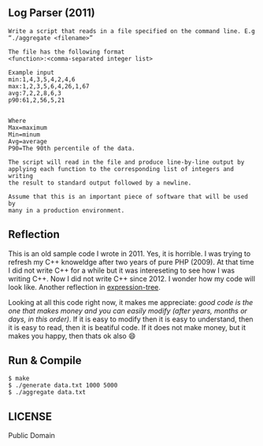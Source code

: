 ## Log Parser (2011)

```
Write a script that reads in a file specified on the command line. E.g
“./aggregate <filename>”

The file has the following format
<function>:<comma-separated integer list>

Example input
min:1,4,3,5,4,2,4,6
max:1,2,3,5,6,4,26,1,67
avg:7,2,2,8,6,3
p90:61,2,56,5,21


Where
Max=maximum
Min=minum
Avg=average
P90=The 90th percentile of the data.

The script will read in the file and produce line-by-line output by
applying each function to the corresponding list of integers and writing
the result to standard output followed by a newline.

Assume that this is an important piece of software that will be used by
many in a production environment.
```

## Reflection

This is an old sample code I wrote in 2011. Yes, it is horrible. I was
trying to refresh my C++ knoweldge after two years of pure PHP (2009).
At that time I did not write C++ for a while but it was intereseting to
see how I was writing C++. Now I did not write C++ since 2012. I wonder
how my code will look like. Another reflection in
[expression-tree](https://github.com/laithshadeed/expression-tree).

Looking at all this code right now, it makes me appreciate: *good code is the
one that makes money and you can easily modify (after years, months or days,
in this order)*. If it is easy to modify then it is easy to understand,
then it is easy to read, then it is beatiful code. If it does not make
money, but it makes you happy, then thats ok also :smile:

## Run & Compile

```
$ make
$ ./generate data.txt 1000 5000
$ ./aggregate data.txt
```

## LICENSE

Public Domain
